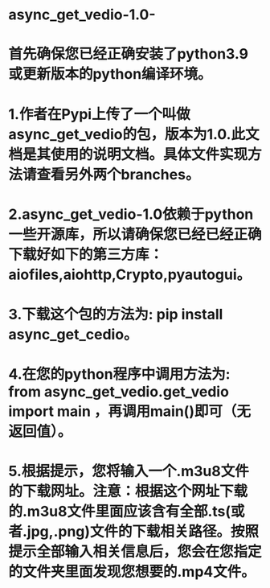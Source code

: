 # async_get_vedio-1.0-

# 首先确保您已经正确安装了python3.9或更新版本的python编译环境。

# 1.作者在Pypi上传了一个叫做async_get_vedio的包，版本为1.0.此文档是其使用的说明文档。具体文件实现方法请查看另外两个branches。

# 2.async_get_vedio-1.0依赖于python一些开源库，所以请确保您已经已经正确下载好如下的第三方库：aiofiles,aiohttp,Crypto,pyautogui。

# 3.下载这个包的方法为: pip install async_get_cedio。

# 4.在您的python程序中调用方法为: from async_get_vedio.get_vedio import main  ，再调用main()即可（无返回值）。

# 5.根据提示，您将输入一个.m3u8文件的下载网址。注意：根据这个网址下载的.m3u8文件里面应该含有全部.ts(或者.jpg,.png)文件的下载相关路径。按照提示全部输入相关信息后，您会在您指定的文件夹里面发现您想要的.mp4文件。
